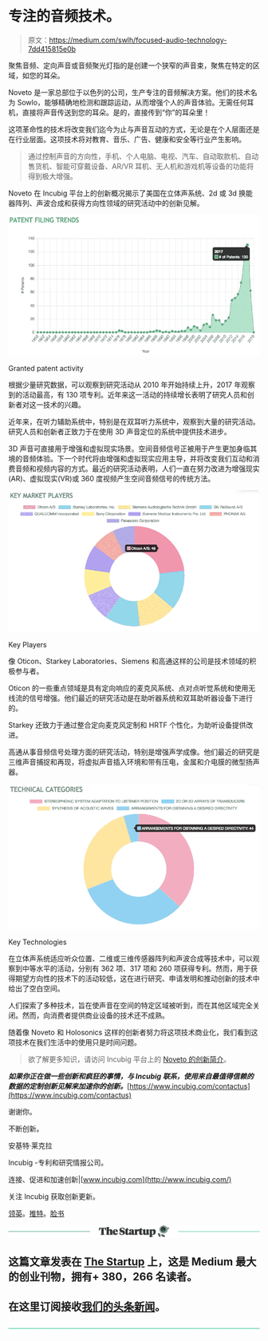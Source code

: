 # 专注的音频技术。

> 原文：<https://medium.com/swlh/focused-audio-technology-7dd415815e0b>

聚焦音频、定向声音或音频聚光灯指的是创建一个狭窄的声音束，聚焦在特定的区域，如您的耳朵。

Noveto 是一家总部位于以色列的公司，生产专注的音频解决方案。他们的技术名为 Sowlo，能够精确地检测和跟踪运动，从而增强个人的声音体验。无需任何耳机，直接将声音传送到您的耳朵。是的，直接传到“你”的耳朵里！

这项革命性的技术将改变我们迄今为止与声音互动的方式，无论是在个人层面还是在行业层面。这项技术将对教育、音乐、广告、健康和安全等行业产生影响。

> 通过控制声音的方向性，手机、个人电脑、电视、汽车、自动取款机、自动售货机、智能可穿戴设备、AR/VR 耳机、无人机和游戏机等设备的功能将得到极大增强。

Noveto 在 Incubig 平台上的创新概况揭示了美国在立体声系统、2d 或 3d 换能器阵列、声波合成和获得方向性领域的研究活动中的创新见解。

![](img/3558b30e580af198d657993861b26a25.png)

Granted patent activity

根据少量研究数据，可以观察到研究活动从 2010 年开始持续上升，2017 年观察到的活动最高，有 130 项专利。近年来这一活动的持续增长表明了研究人员和创新者对这一技术的兴趣。

近年来，在听力辅助系统中，特别是在双耳听力系统中，观察到大量的研究活动。研究人员和创新者正致力于在使用 3D 声音定位的系统中提供技术进步。

3D 声音可直接用于增强和虚拟现实场景。空间音频信号正被用于产生更加身临其境的音频体验。下一个时代将由增强和虚拟现实应用主导，并将改变我们互动和消费音频和视频内容的方式。最近的研究活动表明，人们一直在努力改进为增强现实(AR)、虚拟现实(VR)或 360 度视频产生空间音频信号的传统方法。

![](img/729052bbda624c48dcba695f7f3fdd18.png)

Key Players

像 Oticon、Starkey Laboratories、Siemens 和高通这样的公司是技术领域的积极参与者。

Oticon 的一些重点领域是具有定向响应的麦克风系统、点对点听觉系统和使用无线流的信号增强。他们最近的研究活动是在助听器系统和双耳助听器设备下进行的。

Starkey 还致力于通过整合定向麦克风定制和 HRTF 个性化，为助听设备提供改进。

高通从事音频信号处理方面的研究活动，特别是增强声学成像。他们最近的研究是三维声音捕捉和再现，将虚拟声音插入环境和带有压电，金属和介电膜的微型扬声器。

![](img/ffe96087de0b0c90a647532b51abb7c9.png)

Key Technologies

在立体声系统适应听众位置、二维或三维传感器阵列和声波合成等技术中，可以观察到中等水平的活动，分别有 362 项、317 项和 260 项获得专利。然而，用于获得期望方向性的技术下的活动较低，这在进行研究、申请发明和推动创新的技术中给出了空白空间。

人们探索了多种技术，旨在使声音在空间的特定区域被听到，而在其他区域完全关闭。然而，向消费者提供商业设备的技术还不成熟。

随着像 Noveto 和 Holosonics 这样的创新者努力将这项技术商业化，我们看到这项技术在我们生活中的使用只是时间问题。

> 欲了解更多知识，请访问 Incubig 平台上的 [Noveto 的创新简介](https://www.incubig.com/company/noveto.biz/)。

***如果你正在做一些创新和疯狂的事情，与 Incubig 联系，使用来自最值得信赖的数据的定制创新见解来加速你的创新。***[https://www.incubig.com/contactus](https://www.incubig.com/contactus)

谢谢你。

不断创新。

安基特·莱克拉

Incubig -专利和研究情报公司。

连接、促进和加速创新|[www.incubig.com](http://www.incubig.com/)

关注 Incubig 获取创新更新。

[领英](https://www.linkedin.com/company/incubig)。[推特](https://twitter.com/IncubigAI)。[脸书](https://www.facebook.com/incubig)

[![](img/308a8d84fb9b2fab43d66c117fcc4bb4.png)](https://medium.com/swlh)

## 这篇文章发表在 [The Startup](https://medium.com/swlh) 上，这是 Medium 最大的创业刊物，拥有+ 380，266 名读者。

## 在这里订阅接收[我们的头条新闻](http://growthsupply.com/the-startup-newsletter/)。

[![](img/b0164736ea17a63403e660de5dedf91a.png)](https://medium.com/swlh)